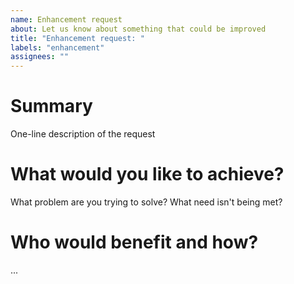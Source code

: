 ```yaml
---
name: Enhancement request
about: Let us know about something that could be improved
title: "Enhancement request: "
labels: "enhancement"
assignees: ""
---
```


# Summary
One-line description of the request

# What would you like to achieve?
What problem are you trying to solve? What need isn't being met?

# Who would benefit and how?
...
